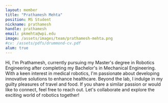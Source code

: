 ```yaml
---
layout: member
title: "Prathamesh Mehta"
position: MS Student
nickname: prathamesh
handle: prathamesh
email: pkmehta@wpi.edu
image: /assets/images/team/prathamesh-mehta.png
#cv: /assets/pdfs/drummond-cv.pdf
alum: true
---
```


Hi, I'm Prathamesh, currently pursuing my Master's degree in Robotics Engineering after completing my Bachelor's in Mechanical Engineering. With a keen interest in medical robotics, I'm passionate about developing innovative solutions to enhance healthcare. Beyond the lab, I indulge in my guilty pleasures of travel and food. If you share a similar passion or would like to connect, feel free to reach out. Let's collaborate and explore the exciting world of robotics together!

